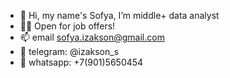 - 👋 Hi, my name's Sofya, I’m middle+ data analyst
- 👩‍💻 Open for job offers!
- 📫 email sofya.izakson@gmail.com
- 📱 telegram: @izakson_s
- 📱 whatsapp: +7(901)5650454

<!---
izakson/izakson is a ✨ special ✨ repository because its `README.md` (this file) appears on your GitHub profile.
You can click the Preview link to take a look at your changes.
--->
